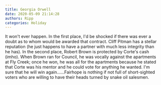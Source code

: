 ```yaml
---
title: Georgia Orwell
date: 2020-05-09 21:14:28
authors: Ripp
categories: Holiday
---
```


 It won't ever happen.  In the first place, I'd be shocked if there was ever a doubt as to whom would be awarded that contract.  Cliff Pitman has a stellar reputation (he just happens to have a partner with much less integrity than he has).   In the second place, Robert Brown is protected by Corte's cash (imho). When Brown ran for Council, he was vocally against the apartments at Fly Creek; once he won, he was all for the apartments because he stated that Corte was his mentor and he could vote for anything he wanted.  I'm sure that he will win again......Fairhope is nothing if not full of short-sighted voters who are willing to have their heads turned by snake oil salesmen.